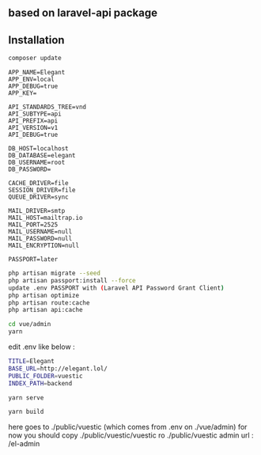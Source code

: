 ## based on laravel-api package


## Installation

```bash
composer update
```

```
APP_NAME=Elegant
APP_ENV=local
APP_DEBUG=true
APP_KEY=

API_STANDARDS_TREE=vnd
API_SUBTYPE=api
API_PREFIX=api
API_VERSION=v1
API_DEBUG=true

DB_HOST=localhost
DB_DATABASE=elegant
DB_USERNAME=root
DB_PASSWORD=

CACHE_DRIVER=file
SESSION_DRIVER=file
QUEUE_DRIVER=sync

MAIL_DRIVER=smtp
MAIL_HOST=mailtrap.io
MAIL_PORT=2525
MAIL_USERNAME=null
MAIL_PASSWORD=null
MAIL_ENCRYPTION=null

PASSPORT=later

```

```bash
php artisan migrate --seed
php artisan passport:install --force
update .env PASSPORT with (Laravel API Password Grant Client)
php artisan optimize
php artisan route:cache
php artisan api:cache
```

```bash
cd vue/admin
yarn
```

edit .env like below :
```bash
TITLE=Elegant
BASE_URL=http://elegant.lol/
PUBLIC_FOLDER=vuestic
INDEX_PATH=backend
```

```bash
yarn serve
```

```bash
yarn build
```
here goes to ./public/vuestic (which comes from .env on ./vue/admin) for now you should copy ./public/vuestic/vuestic ro ./public/vuestic
admin url : /el-admin
